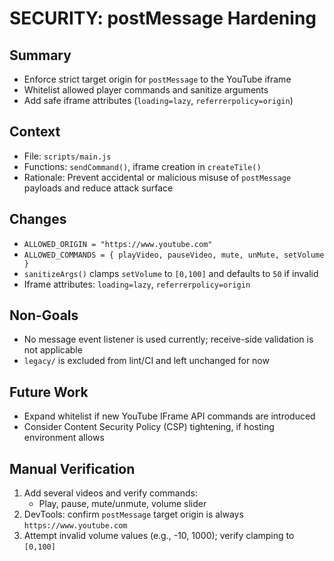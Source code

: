 # SECURITY: postMessage Hardening

## Summary

- Enforce strict target origin for `postMessage` to the YouTube iframe
- Whitelist allowed player commands and sanitize arguments
- Add safe iframe attributes (`loading=lazy`, `referrerpolicy=origin`)

## Context

- File: `scripts/main.js`
- Functions: `sendCommand()`, iframe creation in `createTile()`
- Rationale: Prevent accidental or malicious misuse of `postMessage` payloads and reduce attack surface

## Changes

- `ALLOWED_ORIGIN = "https://www.youtube.com"`
- `ALLOWED_COMMANDS = { playVideo, pauseVideo, mute, unMute, setVolume }`
- `sanitizeArgs()` clamps `setVolume` to `[0,100]` and defaults to `50` if invalid
- Iframe attributes: `loading=lazy`, `referrerpolicy=origin`

## Non-Goals

- No message event listener is used currently; receive-side validation is not applicable
- `legacy/` is excluded from lint/CI and left unchanged for now

## Future Work

- Expand whitelist if new YouTube IFrame API commands are introduced
- Consider Content Security Policy (CSP) tightening, if hosting environment allows

## Manual Verification

1. Add several videos and verify commands:
   - Play, pause, mute/unmute, volume slider
2. DevTools: confirm `postMessage` target origin is always `https://www.youtube.com`
3. Attempt invalid volume values (e.g., -10, 1000); verify clamping to `[0,100]`
